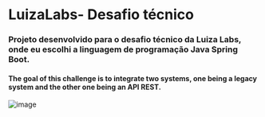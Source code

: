 <h1> LuizaLabs- Desafio técnico</h1>

### Projeto desenvolvido para o desafio técnico da Luiza Labs, onde eu escolhi a linguagem de programação Java Spring Boot.


#### The goal of this challenge is to integrate two systems, one being a legacy system and the other one being an API REST.



![image](https://github.com/user-attachments/assets/eff72844-daba-48db-8b70-1e8329f63521)
